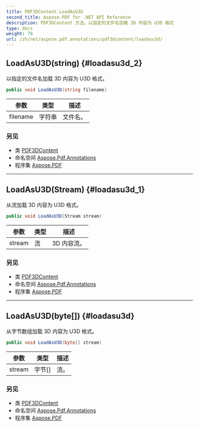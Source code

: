 ```yaml
---
title: PDF3DContent.LoadAsU3D
second_title: Aspose.PDF for .NET API Reference
description: PDF3DContent 方法。以指定的文件名加载 3D 内容为 U3D 格式
type: docs
weight: 70
url: /zh/net/aspose.pdf.annotations/pdf3dcontent/loadasu3d/
---
```

## LoadAsU3D(string) {#loadasu3d_2}

以指定的文件名加载 3D 内容为 U3D 格式。

```csharp
public void LoadAsU3D(string filename)
```

| 参数 | 类型 | 描述 |
| --- | --- | --- |
| filename | 字符串 | 文件名。 |

### 另见

* 类 [PDF3DContent](../)
* 命名空间 [Aspose.Pdf.Annotations](../../../aspose.pdf.annotations/)
* 程序集 [Aspose.PDF](../../../)

---

## LoadAsU3D(Stream) {#loadasu3d_1}

从流加载 3D 内容为 U3D 格式。

```csharp
public void LoadAsU3D(Stream stream)
```

| 参数 | 类型 | 描述 |
| --- | --- | --- |
| stream | 流 | 3D 内容流。 |

### 另见

* 类 [PDF3DContent](../)
* 命名空间 [Aspose.Pdf.Annotations](../../../aspose.pdf.annotations/)
* 程序集 [Aspose.PDF](../../../)

---

## LoadAsU3D(byte[]) {#loadasu3d}

从字节数组加载 3D 内容为 U3D 格式。

```csharp
public void LoadAsU3D(byte[] stream)
```

| 参数 | 类型 | 描述 |
| --- | --- | --- |
| stream | 字节[] | 流。 |

### 另见

* 类 [PDF3DContent](../)
* 命名空间 [Aspose.Pdf.Annotations](../../../aspose.pdf.annotations/)
* 程序集 [Aspose.PDF](../../../)